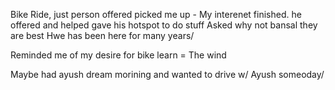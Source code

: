 Bike Ride, just person offered picked me up - My interenet finished. 
he offered and helped 
gave his hotspot to do stuff
Asked why not bansal they are best
Hwe has been here for many years/

Reminded me of my desire for bike learn = The wind

Maybe had ayush dream morining and wanted to drive w/ Ayush someoday/